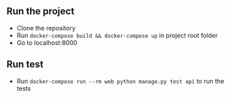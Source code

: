 ## Run the project
- Clone the repository
- Run `docker-compose build && docker-compose up` in project root folder
- Go to localhost:8000

## Run test
- Run `docker-compose run --rm web python manage.py test api` to run the tests
